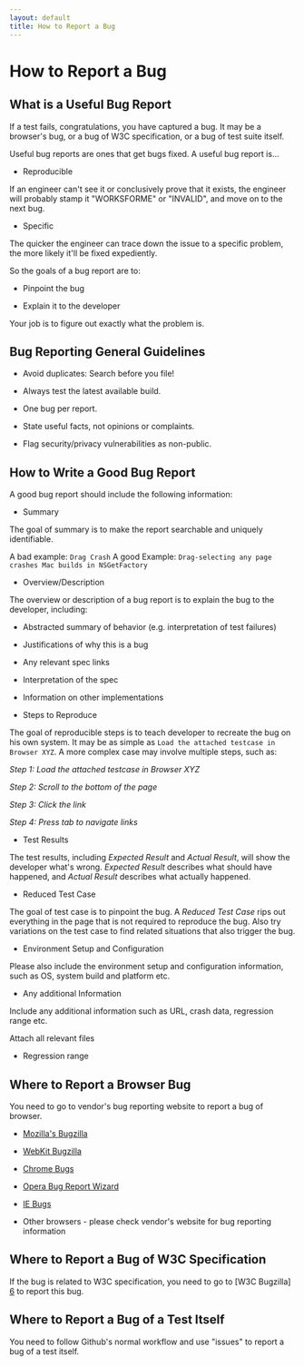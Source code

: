 ```yaml
---
layout: default
title: How to Report a Bug
---
```


# How to Report a Bug

## What is a Useful Bug Report

If a test fails, congratulations, you have captured a bug. It may be a
browser's bug, or a bug of W3C specification, or a bug of test suite itself.

Useful bug reports are ones that get bugs fixed. A useful bug report is...

* Reproducible

If an engineer can't see it or conclusively prove that it exists, the
engineer will probably stamp it "WORKSFORME" or "INVALID", and move on to the
next bug.

* Specific

The quicker the engineer can trace down the issue to a specific problem, the
more likely it'll be fixed expediently.

So the goals of a bug report are to:

* Pinpoint the bug

* Explain it to the developer

Your job is to figure out exactly what the problem is.

## Bug Reporting General Guidelines

* Avoid duplicates: Search before you file!

* Always test the latest available build.

* One bug per report.

* State useful facts, not opinions or complaints.

* Flag security/privacy vulnerabilities as non-public.

## How to Write a Good Bug Report

A good bug report should include the following information:

* Summary

The goal of summary is to make the report searchable and uniquely
identifiable.

A bad example: `Drag Crash`
A good Example: `Drag-selecting any page crashes Mac builds in NSGetFactory`

* Overview/Description

The overview or description of a bug report is to explain the bug to the
developer, including:

- Abstracted summary of behavior (e.g. interpretation of test failures)

- Justifications of why this is a bug

- Any relevant spec links

- Interpretation of the spec

- Information on other implementations 

* Steps to Reproduce

The goal of reproducible steps is to teach developer to recreate the bug on
his own system. It may be as simple as `Load the attached testcase in Browser
XYZ`. A more complex case may involve multiple steps, such as:

_Step 1: Load the attached testcase in Browser XYZ_

_Step 2: Scroll to the bottom of the page_

_Step 3: Click the link_

_Step 4: Press tab to navigate links_

* Test Results

The test results, including _Expected Result_ and _Actual Result_, will show
the developer what's wrong. _Expected Result_ describes what should have
happened, and _Actual Result_ describes what actually happened.

* Reduced Test Case

The goal of test case is to pinpoint the bug. A _Reduced Test Case_ rips out
everything in the page that is not required to reproduce the bug. Also try
variations on the test case to find related situations that also trigger the
bug.

* Environment Setup and Configuration

Please also include the environment setup and configuration information, such
as OS, system build and platform etc.

* Any additional Information

Include any additional information such as URL, crash data, regression range
etc.

Attach all relevant files

* Regression range

## Where to Report a Browser Bug

You need to go to vendor's bug reporting website to report a bug of browser.

* [Mozilla's Bugzilla][1]

* [WebKit Bugzilla][2]

* [Chrome Bugs][3]

* [Opera Bug Report Wizard][4]

* [IE Bugs][5]

* Other browsers - please check vendor's website for bug reporting
information

## Where to Report a Bug of W3C Specification

If the bug is related to W3C specification, you need to go to [W3C Bugzilla]
[6] to report this bug.

## Where to Report a Bug of a Test Itself

You need to follow Github's normal workflow and use "issues" to report a bug of a test itself.

[1]: https://bugzilla.mozilla.org/
[2]: https://bugs.webkit.org/
[3]: http://crbug.com
[4]: https://bugs.opera.com/wizard/
[5]: http://connect.microsoft.com/IE
[6]: https://www.w3.org/Bugs/Public/